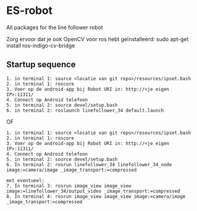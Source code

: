 # ES-robot
All packages for the line follower robot

Zorg ervoor dat je ook OpenCV voor ros hebt geïnstalleerd:
	sudo apt-get install ros-indigo-cv-bridge

## Startup sequence
	
	1. in terminal 1: source <locatie van git repo>/resources/ipset.bash 
	2. in terminal 1: roscore
	3. Voer op de android-app bij Robot URI in: http://<je eigen IP>:11311/
	4. Connect op Android telefoon
	5. in terminal 2: source devel/setup.bash
	6. in terminal 2: roslaunch linefollower_34 default.launch
	
OF
	
	1. in terminal 1: source <locatie van git repo>/resources/ipset.bash 
	2. in terminal 1: roscore
	3. Voer op de android-app bij Robot URI in: http://<je eigen IP>:11311/
	4. Connect op Android telefoon
	5. in terminal 2: source devel/setup.bash
	6. In terminal 2: rosrun linefollower_34 linefollower_34_node image:=camera/image _image_transport:=compressed

	met eventueel:
	7. In terminal 3: rosrun image_view image_view image:=linefollower_34/output_video _image_transport:=compressed
	8. In terminal 4: rosrun image_view image_view image:=camera/image _image_transport:=compressed
